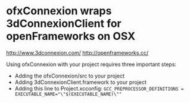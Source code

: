 # ofxConnexion wraps 3dConnexionClient for openFrameworks on OSX

http://www.3dconnexion.com/
http://openframeworks.cc/

Using ofxConnexion with your project requires three important steps:

* Adding the ofxConnexion/src to your project
* Adding 3dConnexionClient.framework to your project
* Adding this line to Project.xcconfig: `GCC_PREPROCESSOR_DEFINITIONS = EXECUTABLE_NAME="\"$(EXECUTABLE_NAME)\""`